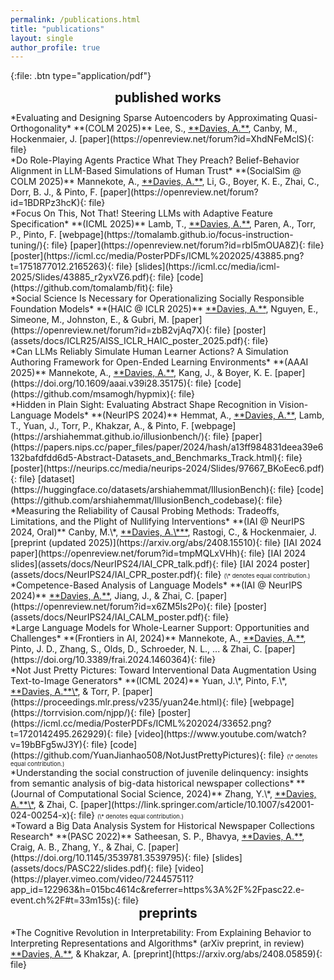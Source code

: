 ```yaml
---
permalink: /publications.html
title: "publications"
layout: single
author_profile: true
---
```


<style type="text/css">
  /* --- PAGE MODIFICATIONS --- */
  /* doing this with the page allows us to take up everything right of the author profile sidebar -- otherwise, twocol is too narrow */
  .page {   
    padding-right: 0px;
  }
  /* enable two-column mode for everything below page title */
  .page__content {
    columns: 2;
    column-gap: 20px;
    /* column-rule: 1px solid #51555d; */
  }
  /* reduce size of the top margin for h2 (## ...) blocks -- the only one changed is the first ome (2em -> 0em); and centering looks nicer here */
  h2 {
    margin: 0em 0 0.5em;
    text-align: center;
  }

  /* --- CUSTOM DIVS --- */
  /* wrap the full page in <div class="twocol">...</div> to enable two-column mode, and use <div class="break"></div> to end a column and begin the next one */
  .twocol {
    columns: 2;
    column-gap: 10px;
    column-fill: balance;
    column-rule: 2px solid #ff44cc;
    padding: 10px;
  }
  /* column break to start the second column */
  .break {
    break-before: column;
  }
</style>

{:file: .btn type="application/pdf"}

## published works

<div id="afa"></div>
*Evaluating and Designing Sparse Autoencoders by Approximating Quasi-Orthogonality*
**(COLM 2025)**     
Lee, S., <ins>**Davies, A.**</ins>, Canby, M., Hockenmaier, J.       
[paper](https://openreview.net/forum?id=XhdNFeMclS){: file} 

<div id="pwp"></div>
*Do Role-Playing Agents Practice What They Preach? Belief-Behavior Alignment in LLM-Based Simulations of Human Trust*
**(SocialSim @ COLM 2025)**     
Mannekote, A., <ins>**Davies, A.**</ins>, Li, G., Boyer, K. E., Zhai, C., Dorr, B. J., & Pinto, F.        
[paper](https://openreview.net/forum?id=1BDRPz3hcK){: file} 

<div id="fit"></div>
*Focus On This, Not That! Steering LLMs with Adaptive Feature Specification*
**(ICML 2025)**          
Lamb, T., <ins>**Davies, A.**</ins>, Paren, A., Torr, P., Pinto, F.                         
[webpage](https://tomalamb.github.io/focus-instruction-tuning/){: file} 
[paper](https://openreview.net/forum?id=rbI5mOUA8Z){: file} 
[poster](https://icml.cc/media/PosterPDFs/ICML%202025/43885.png?t=1751877012.2165263){: file}
[slides](https://icml.cc/media/icml-2025/Slides/43885_r2yxVZ6.pdf){: file} 
[code](https://github.com/tomalamb/fit){: file}

<div id="aiss"></div>         
*Social Science Is Necessary for Operationalizing Socially Responsible Foundation Models*
**(HAIC @ ICLR 2025)**        
<ins>**Davies, A.**</ins>, Nguyen, E., Simeone, M., Johnston, E., & Gubri, M.            
[paper](https://openreview.net/forum?id=zbB2vjAq7X){: file} [poster](assets/docs/ICLR25/AISS_ICLR_HAIC_poster_2025.pdf){: file}

<div id="simlearner"></div>
*Can LLMs Reliably Simulate Human Learner Actions? A Simulation Authoring Framework for Open-Ended Learning Environments*
**(AAAI 2025)**         
Mannekote, A., <ins>**Davies, A.**</ins>, Kang, J., & Boyer, K. E.         
[paper](https://doi.org/10.1609/aaai.v39i28.35175){: file} [code](https://github.com/msamogh/hypmix){: file}     

<div id="illusionbench"></div>
*Hidden in Plain Sight: Evaluating Abstract Shape Recognition in Vision-Language Models*
**(NeurIPS 2024)**         
Hemmat, A., <ins>**Davies, A.**</ins>, Lamb, T., Yuan, J., Torr, P., Khakzar, A., & Pinto, F.        
[webpage](https://arshiahemmat.github.io/illusionbench/){: file} [paper](https://papers.nips.cc/paper_files/paper/2024/hash/a13ff984831deea39e6132bafdfdd6d5-Abstract-Datasets_and_Benchmarks_Track.html){: file} [poster](https://neurips.cc/media/neurips-2024/Slides/97667_BKoEec6.pdf){: file} [dataset](https://huggingface.co/datasets/arshiahemmat/IllusionBench){: file} [code](https://github.com/arshiahemmat/IllusionBench_codebase){: file}

<div id="cpreliable"></div>
*Measuring the Reliability of Causal Probing Methods: Tradeoffs, Limitations, and the Plight of Nullifying Interventions*
**(IAI @ NeurIPS 2024, Oral)**         
Canby, M.\*, <ins>**Davies, A.\***</ins>, Rastogi, C., & Hockenmaier, J.      
[preprint (updated 2025)](https://arxiv.org/abs/2408.15510){: file} [IAI 2024 paper](https://openreview.net/forum?id=tmpMQLxVHh){: file} [IAI 2024 slides](assets/docs/NeurIPS24/IAI_CPR_talk.pdf){: file} [IAI 2024 poster](assets/docs/NeurIPS24/IAI_CPR_poster.pdf){: file}     
<span style="font-size:0.67em;">(\* denotes equal contribution.)</span>

<div id="calm"></div>
*Competence-Based Analysis of Language Models*
**(IAI @ NeurIPS 2024)**        
<ins>**Davies, A.**</ins>, Jiang, J., & Zhai, C.        
[paper](https://openreview.net/forum?id=x6ZM5Is2Po){: file} [poster](assets/docs/NeurIPS24/IAI_CALM_poster.pdf){: file}

<div id="wholelearner"></div>
*Large Language Models for Whole-Learner Support: Opportunities and Challenges*
**(Frontiers in AI, 2024)**           
Mannekote, A., <ins>**Davies, A.**</ins>, Pinto, J. D., Zhang, S., Olds, D., Schroeder, N. L., ... & Zhai, C.        
[paper](https://doi.org/10.3389/frai.2024.1460364){: file}

<div id="njpp"></div>
*Not Just Pretty Pictures: Toward Interventional Data Augmentation Using Text-to-Image Generators*
**(ICML 2024)**           
Yuan, J.\*, Pinto, F.\*, <ins>**Davies, A.**\*</ins>, & Torr, P.       
[paper](https://proceedings.mlr.press/v235/yuan24e.html){: file} [webpage](https://torrvision.com/njpp/){: file} [poster](https://icml.cc/media/PosterPDFs/ICML%202024/33652.png?t=1720142495.262929){: file} [video](https://www.youtube.com/watch?v=19bBFg5wJ3Y){: file} [code](https://github.com/YuanJianhao508/NotJustPrettyPictures){: file}     
<span style="font-size:0.67em;">(\* denotes equal contribution.)</span>

<div id="judel2"></div>
*Understanding the social construction of juvenile delinquency: insights from semantic analysis of big-data historical newspaper collections*
**(Journal of Computational Social Science, 2024)**          
Zhang, Y.\*, <ins>**Davies, A.**\*</ins>, & Zhai, C.     
[paper](https://link.springer.com/article/10.1007/s42001-024-00254-x){: file}     
<span style="font-size:0.67em;">(\* denotes equal contribution.)</span>

<div id="judel"></div>
*Toward a Big Data Analysis System for Historical Newspaper Collections Research*
**(PASC 2022)**           
Satheesan, S. P., Bhavya, <ins>**Davies, A.**</ins>, Craig, A. B., Zhang, Y., & Zhai, C.      
[paper](https://doi.org/10.1145/3539781.3539795){: file} [slides](assets/docs/PASC22/slides.pdf){: file} [video](https://player.vimeo.com/video/724457511?app_id=122963&h=015bc4614c&referrer=https%3A%2F%2Fpasc22.e-event.ch%2F#t=33m15s){: file}

<!-- <ins>**Davies, A.**</ins> (2021). *Definitional Templating: A Novel Approach to Modeling the Compositional Semantics of Noun Compounds* (Publication No. UUCS 21-013).       
[senior thesis](https://www.cs.utah.edu/docs/techreports/2021/PDF/UUCS-21-013.pdf){: file} -->

<div class="break"></div>

## preprints

<div id="coginterp"></div>
*The Cognitive Revolution in Interpretability: From Explaining Behavior to Interpreting Representations and Algorithms*
(arXiv preprint, in review)        
<ins>**Davies, A.**</ins>, & Khakzar, A.     
[preprint](https://arxiv.org/abs/2408.05859){: file}
